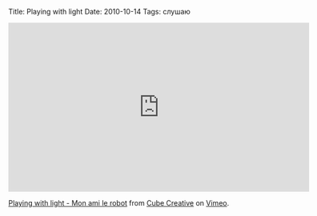 Title: Playing with light
Date: 2010-10-14
Tags: слушаю

<div class="text"><p><iframe src="http://player.vimeo.com/video/15731659" width="601" height="338" frameborder="0"></iframe></p><p><a href="http://vimeo.com/15731659">Playing with light - Mon ami le robot</a> from <a href="http://vimeo.com/cubecreative">Cube Creative</a> on <a href="http://vimeo.com">Vimeo</a>.</p></div>